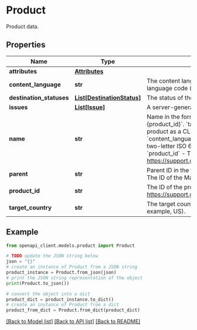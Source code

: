 # Product

Product data.

## Properties

Name | Type | Description | Notes
------------ | ------------- | ------------- | -------------
**attributes** | [**Attributes**](Attributes.md) |  | [optional] 
**content_language** | **str** | The content language of the product as a two-letter ISO 639-1 language code (for example, en). | [optional] 
**destination_statuses** | [**List[DestinationStatus]**](DestinationStatus.md) | The status of the destinations. | [optional] 
**issues** | [**List[Issue]**](Issue.md) | A server-generated list of issues associated with the product. | [optional] 
**name** | **str** | Name in the format &#x60;{target_country}:{content_language}:{product_id}&#x60;. &#x60;target_country&#x60; - The target country of the product as a CLDR territory code (for example, US). &#x60;content_language&#x60; - The content language of the product as a two-letter ISO 639-1 language code (for example, en). &#x60;product_id&#x60; - The ID of the product. For more information, see https://support.google.com/manufacturers/answer/6124116#id. | [optional] 
**parent** | **str** | Parent ID in the format &#x60;accounts/{account_id}&#x60;. &#x60;account_id&#x60; - The ID of the Manufacturer Center account. | [optional] 
**product_id** | **str** | The ID of the product. For more information, see https://support.google.com/manufacturers/answer/6124116#id. | [optional] 
**target_country** | **str** | The target country of the product as a CLDR territory code (for example, US). | [optional] 

## Example

```python
from openapi_client.models.product import Product

# TODO update the JSON string below
json = "{}"
# create an instance of Product from a JSON string
product_instance = Product.from_json(json)
# print the JSON string representation of the object
print(Product.to_json())

# convert the object into a dict
product_dict = product_instance.to_dict()
# create an instance of Product from a dict
product_from_dict = Product.from_dict(product_dict)
```
[[Back to Model list]](../README.md#documentation-for-models) [[Back to API list]](../README.md#documentation-for-api-endpoints) [[Back to README]](../README.md)


